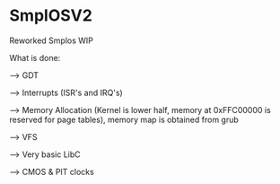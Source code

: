 # SmplOSV2
Reworked Smplos WIP

What is done:

  --> GDT
  
  --> Interrupts (ISR's and IRQ's)
  
  --> Memory Allocation (Kernel is lower half, memory at 0xFFC00000 is reserved for page tables), memory map is obtained from grub
  
  --> VFS
  
  --> Very basic LibC
  
  --> CMOS & PIT clocks
